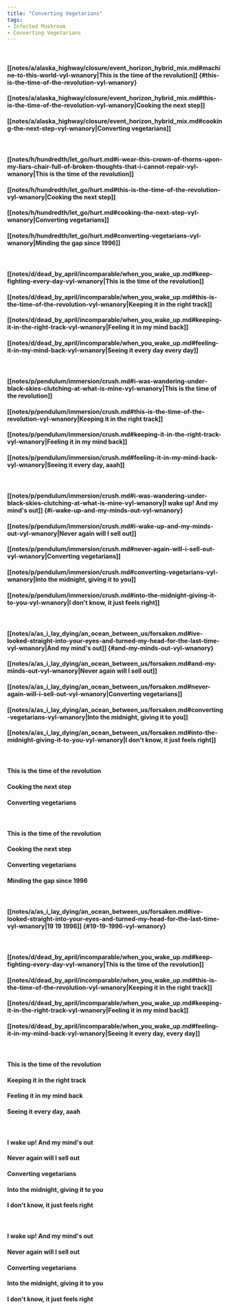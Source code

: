 ```yaml
---
title: "Converting Vegetarians"
tags:
- Infected Mushroom
- Converting Vegetarians
---
```

&nbsp;
#### [[notes/a/alaska_highway/closure/event_horizon_hybrid_mix.md#machine-to-this-world-vyl-wnanory|This is the time of the revolution]] {#this-is-the-time-of-the-revolution-vyl-wnanory}
#### [[notes/a/alaska_highway/closure/event_horizon_hybrid_mix.md#this-is-the-time-of-the-revolution-vyl-wnanory|Cooking the next step]]
#### [[notes/a/alaska_highway/closure/event_horizon_hybrid_mix.md#cooking-the-next-step-vyl-wnanory|Converting vegetarians]]
&nbsp;
#### [[notes/h/hundredth/let_go/hurt.md#i-wear-this-crown-of-thorns-upon-my-liars-chair-full-of-broken-thoughts-that-i-cannot-repair-vyl-wnanory|This is the time of the revolution]]
#### [[notes/h/hundredth/let_go/hurt.md#this-is-the-time-of-the-revolution-vyl-wnanory|Cooking the next step]]
#### [[notes/h/hundredth/let_go/hurt.md#cooking-the-next-step-vyl-wnanory|Converting vegetarians]]
#### [[notes/h/hundredth/let_go/hurt.md#converting-vegetarians-vyl-wnanory|Minding the gap since 1996]]
&nbsp;
#### [[notes/d/dead_by_april/incomparable/when_you_wake_up.md#keep-fighting-every-day-vyl-wnanory|This is the time of the revolution]]
#### [[notes/d/dead_by_april/incomparable/when_you_wake_up.md#this-is-the-time-of-the-revolution-vyl-wnanory|Keeping it in the right track]]
#### [[notes/d/dead_by_april/incomparable/when_you_wake_up.md#keeping-it-in-the-right-track-vyl-wnanory|Feeling it in my mind back]]
#### [[notes/d/dead_by_april/incomparable/when_you_wake_up.md#feeling-it-in-my-mind-back-vyl-wnanory|Seeing it every day every day]]
&nbsp;
#### [[notes/p/pendulum/immersion/crush.md#i-was-wandering-under-black-skies-clutching-at-what-is-mine-vyl-wnanory|This is the time of the revolution]]
#### [[notes/p/pendulum/immersion/crush.md#this-is-the-time-of-the-revolution-vyl-wnanory|Keeping it in the right track]]
#### [[notes/p/pendulum/immersion/crush.md#keeping-it-in-the-right-track-vyl-wnanory|Feeling it in my mind back]]
#### [[notes/p/pendulum/immersion/crush.md#feeling-it-in-my-mind-back-vyl-wnanory|Seeing it every day, aaah]]
&nbsp;
#### [[notes/p/pendulum/immersion/crush.md#i-was-wandering-under-black-skies-clutching-at-what-is-mine-vyl-wnanory|I wake up! And my mind's out]] {#i-wake-up-and-my-minds-out-vyl-wnanory}
#### [[notes/p/pendulum/immersion/crush.md#i-wake-up-and-my-minds-out-vyl-wnanory|Never again will I sell out]]
#### [[notes/p/pendulum/immersion/crush.md#never-again-will-i-sell-out-vyl-wnanory|Converting vegetarians]]
#### [[notes/p/pendulum/immersion/crush.md#converting-vegetarians-vyl-wnanory|Into the midnight, giving it to you]]
#### [[notes/p/pendulum/immersion/crush.md#into-the-midnight-giving-it-to-you-vyl-wnanory|I don't know, it just feels right]]
&nbsp;
#### [[notes/a/as_i_lay_dying/an_ocean_between_us/forsaken.md#ive-looked-straight-into-your-eyes-and-turned-my-head-for-the-last-time-vyl-wnanory|And my mind's out]] {#and-my-minds-out-vyl-wnanory}
#### [[notes/a/as_i_lay_dying/an_ocean_between_us/forsaken.md#and-my-minds-out-vyl-wnanory|Never again will I sell out]]
#### [[notes/a/as_i_lay_dying/an_ocean_between_us/forsaken.md#never-again-will-i-sell-out-vyl-wnanory|Converting vegetarians]]
#### [[notes/a/as_i_lay_dying/an_ocean_between_us/forsaken.md#converting-vegetarians-vyl-wnanory|Into the midnight, giving it to you]]
#### [[notes/a/as_i_lay_dying/an_ocean_between_us/forsaken.md#into-the-midnight-giving-it-to-you-vyl-wnanory|I don't know, it just feels right]]
&nbsp;
#### This is the time of the revolution
#### Cooking the next step
#### Converting vegetarians
&nbsp;
#### This is the time of the revolution
#### Cooking the next step
#### Converting vegetarians
#### Minding the gap since 1996
&nbsp;
#### [[notes/a/as_i_lay_dying/an_ocean_between_us/forsaken.md#ive-looked-straight-into-your-eyes-and-turned-my-head-for-the-last-time-vyl-wnanory|19 19 1996]] {#19-19-1996-vyl-wnanory}
&nbsp;
#### [[notes/d/dead_by_april/incomparable/when_you_wake_up.md#keep-fighting-every-day-vyl-wnanory|This is the time of the revolution]]
#### [[notes/d/dead_by_april/incomparable/when_you_wake_up.md#this-is-the-time-of-the-revolution-vyl-wnanory|Keeping it in the right track]]
#### [[notes/d/dead_by_april/incomparable/when_you_wake_up.md#keeping-it-in-the-right-track-vyl-wnanory|Feeling it in my mind back]]
#### [[notes/d/dead_by_april/incomparable/when_you_wake_up.md#feeling-it-in-my-mind-back-vyl-wnanory|Seeing it every day, every day]]
&nbsp;
#### This is the time of the revolution
#### Keeping it in the right track
#### Feeling it in my mind back
#### Seeing it every day, aaah
&nbsp;
#### I wake up! And my mind's out
#### Never again will I sell out
#### Converting vegetarians
#### Into the midnight, giving it to you
#### I don't know, it just feels right
&nbsp;
#### I wake up! And my mind's out
#### Never again will I sell out
#### Converting vegetarians
#### Into the midnight, giving it to you
#### I don't know, it just feels right
